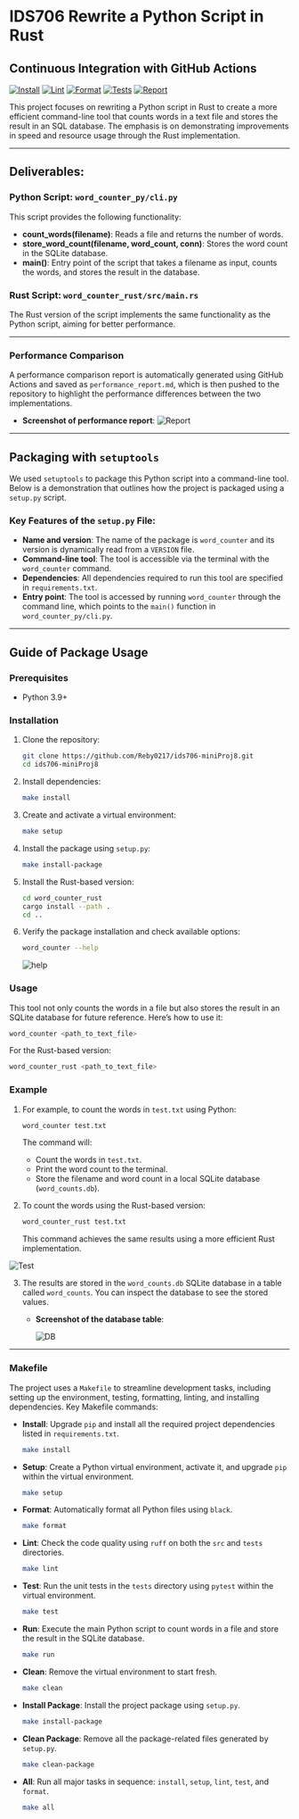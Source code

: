 # IDS706 Rewrite a Python Script in Rust

## Continuous Integration with GitHub Actions
[![Install](https://github.com/Reby0217/ids706-miniProj8/actions/workflows/install.yml/badge.svg)](https://github.com/Reby0217/ids706-miniProj8/actions/workflows/install.yml)
[![Lint](https://github.com/Reby0217/ids706-miniProj8/actions/workflows/lint.yml/badge.svg)](https://github.com/Reby0217/ids706-miniProj8/actions/workflows/lint.yml)
[![Format](https://github.com/Reby0217/ids706-miniProj8/actions/workflows/format.yml/badge.svg)](https://github.com/Reby0217/ids706-miniProj8/actions/workflows/format.yml)
[![Tests](https://github.com/Reby0217/ids706-miniProj8/actions/workflows/test.yml/badge.svg)](https://github.com/Reby0217/ids706-miniProj8/actions/workflows/test.yml)
[![Report](https://github.com/Reby0217/ids706-miniProj8/actions/workflows/report.yml/badge.svg)](https://github.com/Reby0217/ids706-miniProj8/actions/workflows/report.yml)


This project focuses on rewriting a Python script in Rust to create a more efficient command-line tool that counts words in a text file and stores the result in an SQL database. The emphasis is on demonstrating improvements in speed and resource usage through the Rust implementation. 

---

## Deliverables:

### Python Script: `word_counter_py/cli.py`

This script provides the following functionality:

- **count_words(filename)**: Reads a file and returns the number of words.
- **store_word_count(filename, word_count, conn)**: Stores the word count in the SQLite database.
- **main()**: Entry point of the script that takes a filename as input, counts the words, and stores the result in the database.

### Rust Script: `word_counter_rust/src/main.rs`

The Rust version of the script implements the same functionality as the Python script, aiming for better performance.

---

### Performance Comparison

A performance comparison report is automatically generated using GitHub Actions and saved as `performance_report.md`, which is then pushed to the repository to highlight the performance differences between the two implementations.

  - **Screenshot of performance report**:
    ![Report](screenshots/report.png)

---

## Packaging with `setuptools`

We used `setuptools` to package this Python script into a command-line tool. Below is a demonstration that outlines how the project is packaged using a `setup.py` script.

### Key Features of the `setup.py` File:
- **Name and version**: The name of the package is `word_counter` and its version is dynamically read from a `VERSION` file.
- **Command-line tool**: The tool is accessible via the terminal with the `word_counter` command.
- **Dependencies**: All dependencies required to run this tool are specified in `requirements.txt`.
- **Entry point**: The tool is accessed by running `word_counter` through the command line, which points to the `main()` function in `word_counter_py/cli.py`.

---

## Guide of Package Usage

### Prerequisites

- Python 3.9+

### Installation

1. Clone the repository:

   ```bash
   git clone https://github.com/Reby0217/ids706-miniProj8.git
   cd ids706-miniProj8
   ```

2. Install dependencies:

   ```bash
   make install
   ```

3. Create and activate a virtual environment:
   ```bash
   make setup
   ```

4. Install the package using `setup.py`:
   ```bash
   make install-package
   ```

5. Install the Rust-based version:
   ```bash
   cd word_counter_rust
   cargo install --path .
   cd ..
   ```

6. Verify the package installation and check available options:
   ```bash
   word_counter --help
   ```

   ![help](screenshots/help.png)

### Usage 

This tool not only counts the words in a file but also stores the result in an SQLite database for future reference. Here’s how to use it:

   ```bash
   word_counter <path_to_text_file>
   ```

For the Rust-based version:

   ```bash
   word_counter_rust <path_to_text_file>
   ```

### Example

1. For example, to count the words in `test.txt` using Python:

   ```bash
   word_counter test.txt
   ```

   The command will:
   - Count the words in `test.txt`.
   - Print the word count to the terminal.
   - Store the filename and word count in a local SQLite database (`word_counts.db`).

2. To count the words using the Rust-based version:

   ```bash
   word_counter_rust test.txt
   ```

   This command achieves the same results using a more efficient Rust implementation.
  
![Test](screenshots/test.png)


3. The results are stored in the `word_counts.db` SQLite database in a table called `word_counts`. You can inspect the database to see the stored values.

   - **Screenshot of the database table**:
   
      ![DB](screenshots/db.png)


---

### Makefile

The project uses a `Makefile` to streamline development tasks, including setting up the environment, testing, formatting, linting, and installing dependencies. Key Makefile commands:

- **Install**: Upgrade `pip` and install all the required project dependencies listed in `requirements.txt`.
  ```bash
  make install
  ```

- **Setup**: Create a Python virtual environment, activate it, and upgrade `pip` within the virtual environment.
  ```bash
  make setup
  ```

- **Format**: Automatically format all Python files using `black`.
  ```bash
  make format
  ```

- **Lint**: Check the code quality using `ruff` on both the `src` and `tests` directories.
  ```bash
  make lint
  ```

- **Test**: Run the unit tests in the `tests` directory using `pytest` within the virtual environment.
  ```bash
  make test
  ```

- **Run**: Execute the main Python script to count words in a file and store the result in the SQLite database.
  ```bash
  make run
  ```

- **Clean**: Remove the virtual environment to start fresh.
  ```bash
  make clean
  ```

- **Install Package**: Install the project package using `setup.py`.
  ```bash
  make install-package
  ```

- **Clean Package**: Remove all the package-related files generated by `setup.py`.
  ```bash
  make clean-package
  ```

- **All**: Run all major tasks in sequence: `install`, `setup`, `lint`, `test`, and `format`.
  ```bash
  make all
  ```
